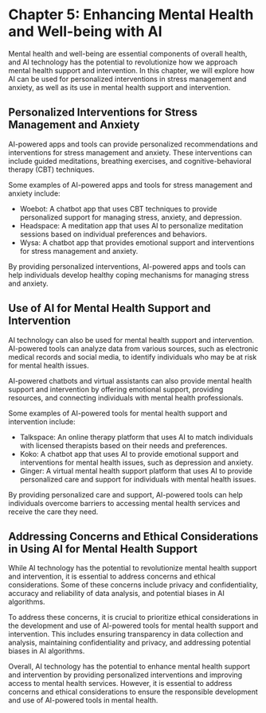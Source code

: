 Chapter 5: Enhancing Mental Health and Well-being with AI
=========================================================

Mental health and well-being are essential components of overall health, and AI technology has the potential to revolutionize how we approach mental health support and intervention. In this chapter, we will explore how AI can be used for personalized interventions in stress management and anxiety, as well as its use in mental health support and intervention.

Personalized Interventions for Stress Management and Anxiety
------------------------------------------------------------

AI-powered apps and tools can provide personalized recommendations and interventions for stress management and anxiety. These interventions can include guided meditations, breathing exercises, and cognitive-behavioral therapy (CBT) techniques.

Some examples of AI-powered apps and tools for stress management and anxiety include:

* Woebot: A chatbot app that uses CBT techniques to provide personalized support for managing stress, anxiety, and depression.
* Headspace: A meditation app that uses AI to personalize meditation sessions based on individual preferences and behaviors.
* Wysa: A chatbot app that provides emotional support and interventions for stress management and anxiety.

By providing personalized interventions, AI-powered apps and tools can help individuals develop healthy coping mechanisms for managing stress and anxiety.

Use of AI for Mental Health Support and Intervention
----------------------------------------------------

AI technology can also be used for mental health support and intervention. AI-powered tools can analyze data from various sources, such as electronic medical records and social media, to identify individuals who may be at risk for mental health issues.

AI-powered chatbots and virtual assistants can also provide mental health support and intervention by offering emotional support, providing resources, and connecting individuals with mental health professionals.

Some examples of AI-powered tools for mental health support and intervention include:

* Talkspace: An online therapy platform that uses AI to match individuals with licensed therapists based on their needs and preferences.
* Koko: A chatbot app that uses AI to provide emotional support and interventions for mental health issues, such as depression and anxiety.
* Ginger: A virtual mental health support platform that uses AI to provide personalized care and support for individuals with mental health issues.

By providing personalized care and support, AI-powered tools can help individuals overcome barriers to accessing mental health services and receive the care they need.

Addressing Concerns and Ethical Considerations in Using AI for Mental Health Support
------------------------------------------------------------------------------------

While AI technology has the potential to revolutionize mental health support and intervention, it is essential to address concerns and ethical considerations. Some of these concerns include privacy and confidentiality, accuracy and reliability of data analysis, and potential biases in AI algorithms.

To address these concerns, it is crucial to prioritize ethical considerations in the development and use of AI-powered tools for mental health support and intervention. This includes ensuring transparency in data collection and analysis, maintaining confidentiality and privacy, and addressing potential biases in AI algorithms.

Overall, AI technology has the potential to enhance mental health support and intervention by providing personalized interventions and improving access to mental health services. However, it is essential to address concerns and ethical considerations to ensure the responsible development and use of AI-powered tools in mental health.
